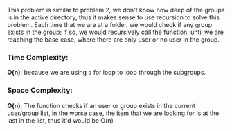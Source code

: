 This problem is similar to problem 2, we don't know how deep of the groups is in the active directory, thus it makes 
sense to use recursion to solve this problem. Each time that we are at a folder, we would check if any group exists in 
the group; if so, we would recursively call the function, until we are reaching the base case, where there are only user
or no user in the group. 

<h3> Time Complexity: </h3>
<b>O(n)</b>; because we are using a for loop to loop through the subgroups. 

<h3> Space Complexity: </h3>
<b>O(n)</b>; The function checks if an user or group exists in the current user/group list, in the worse case, the
item that we are looking for is at the last in the list, thus it'd would be O(n)  